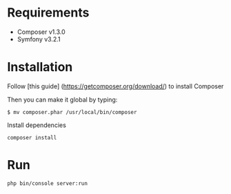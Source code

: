 Requirements
========================

* Composer v1.3.0
* Symfony  v3.2.1

Installation
========================

Follow [this guide] (https://getcomposer.org/download/) to install Composer

Then you can make it global by typing:
```
$ mv composer.phar /usr/local/bin/composer
```

Install dependencies

```
composer install
```

Run
========================

```
php bin/console server:run
```
